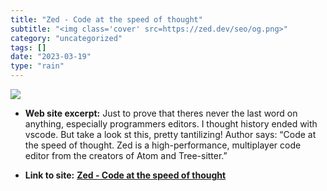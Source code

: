 ```yaml
---
title: "Zed - Code at the speed of thought"
subtitle: "<img class='cover' src=https://zed.dev/seo/og.png>"
category: "uncategorized"
tags: []
date: "2023-03-19"
type: "rain"
---
```

<img class="cover" src=https://zed.dev/seo/og.png>



* **Web site excerpt:** Just to prove that theres never the last word on anything, especially programmers editors. I thought history ended with vscode. But take a look st this, pretty tantilizing! Author says: “Code at the speed of thought. Zed is a high-performance, multiplayer code editor from the creators of Atom and Tree-sitter.”

* **Link to site:** **[Zed - Code at the speed of thought](https://zed.dev/)**